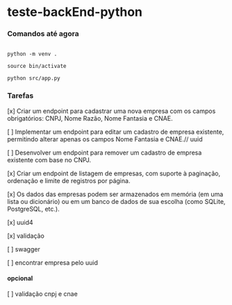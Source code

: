 # teste-backEnd-python

### Comandos até agora
```shell

python -m venv .

source bin/activate

python src/app.py

```

### Tarefas 
[x] Criar um endpoint para cadastrar uma nova empresa com os campos obrigatórios: CNPJ, Nome Razão, Nome Fantasia e CNAE.

[ ] Implementar um endpoint para editar um cadastro de empresa existente, permitindo alterar apenas os campos Nome Fantasia e CNAE.// uuid

[ ] Desenvolver um endpoint para remover um cadastro de empresa existente com base no CNPJ.

[x] Criar um endpoint de listagem de empresas, com suporte à paginação, ordenação e limite de registros por página.

[x] Os dados das empresas podem ser armazenados em memória (em uma lista ou dicionário) ou em um banco de dados de sua escolha (como SQLite, PostgreSQL, etc.).

[x] uuid4

[x] validação 

[ ] swagger

[ ] encontrar empresa pelo uuid

#### opcional
[ ] validação cnpj e cnae